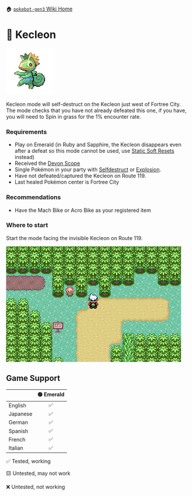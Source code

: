 🏠 [`pokebot-gen3` Wiki Home](../Readme.md)

# 🎨 Kecleon

![](../../modules/web/static/sprites/pokemon/shiny/Kecleon.png)

Kecleon mode will self-destruct on the Kecleon just west of Fortree City.
The mode checks that you have not already defeated this one, if you have, you will need to Spin in grass for the 1% encounter rate.

### Requirements

- Play on Emerald (in Ruby and Sapphire, the Kecleon disappears even after a defeat so this mode cannot be used, use [Static Soft Resets](Mode%20-%20Static%20Soft%20Resets.md) instead)
- Received the [Devon Scope](https://bulbapedia.bulbagarden.net/wiki/Devon_Scope)
- Single Pokémon in your party with [Selfdestruct](<https://bulbapedia.bulbagarden.net/wiki/Self-Destruct_(move)>) or [Explosion](<https://bulbapedia.bulbagarden.net/wiki/Explosion_(move)>).
- Have not defeated/captured the Kecleon on Route 119.
- Last healed Pokémon center is Fortree City

### Recommendations

- Have the Mach Bike or Acro Bike as your registered item

### Where to start

Start the mode facing the invisible Kecleon on Route 119.

![image](../images/kecleon.png)

## Game Support

|          | 🟢 Emerald |
|:---------|:----------:|
| English  |     ✅      |
| Japanese |     ✅      |
| German   |     ✅      |
| Spanish  |     ✅      |
| French   |     ✅      |
| Italian  |     ✅      |

✅ Tested, working

🟨 Untested, may not work

❌ Untested, not working
